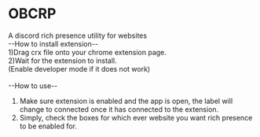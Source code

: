 # OBCRP
A discord rich presence utility for websites
<br/>
--How to install extension--<br/>
1)Drag crx file onto your chrome extension page.<br/>
2)Wait for the extension to install.<br/>
(Enable developer mode if it does not work)<br/>
<br/>
--How to use--<br/>
1) Make sure extension is enabled and the app is open, the label will change to connected once it has connected to the extension.<br/>
2) Simply, check the boxes for which ever website you want rich presence to be enabled for.<br/>
